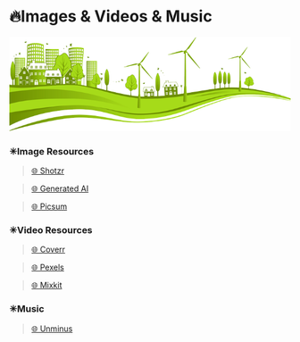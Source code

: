 # 🔥Images & Videos & Music

<img alt="Images" width="700px" src="/assets/images/images.png"/>

### ✳Image Resources

> [🌐 Shotzr](https://www.shotzr.com/image-library/)

> [🌐 Generated AI](https://generated.photos/)

> [🌐 Picsum](https://picsum.photos/)

### ✳Video Resources

> [🌐 Coverr](https://coverr.co/)

> [🌐 Pexels](https://www.pexels.com/videos)

> [🌐 Mixkit](https://mixkit.co/)

### ✳Music

> [🌐 Unminus](https://www.unminus.com/)
